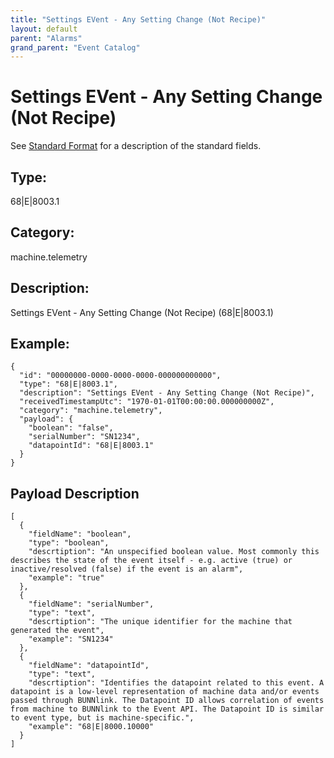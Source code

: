 ```yaml
---
title: "Settings EVent - Any Setting Change (Not Recipe)"
layout: default
parent: "Alarms"
grand_parent: "Event Catalog"
---
```


# Settings EVent - Any Setting Change (Not Recipe)

See [Standard Format](/event-subscriptions/event-format) for a description of the standard fields.

## Type:

68\|E\|8003.1

## Category:

machine.telemetry

## Description: 

Settings EVent - Any Setting Change (Not Recipe) (68\|E\|8003.1)

## Example:

```
{
  "id": "00000000-0000-0000-0000-000000000000",
  "type": "68|E|8003.1",
  "description": "Settings EVent - Any Setting Change (Not Recipe)",
  "receivedTimestampUtc": "1970-01-01T00:00:00.000000000Z",
  "category": "machine.telemetry",
  "payload": {
    "boolean": "false",
    "serialNumber": "SN1234",
    "datapointId": "68|E|8003.1"
  }
}
```

## Payload Description

```
[
  {
    "fieldName": "boolean",
    "type": "boolean",
    "descrtiption": "An unspecified boolean value. Most commonly this describes the state of the event itself - e.g. active (true) or inactive/resolved (false) if the event is an alarm",
    "example": "true"
  },
  {
    "fieldName": "serialNumber",
    "type": "text",
    "descrtiption": "The unique identifier for the machine that generated the event",
    "example": "SN1234"
  },
  {
    "fieldName": "datapointId",
    "type": "text",
    "descrtiption": "Identifies the datapoint related to this event. A datapoint is a low-level representation of machine data and/or events passed through BUNNlink. The Datapoint ID allows correlation of events from machine to BUNNlink to the Event API. The Datapoint ID is similar to event type, but is machine-specific.",
    "example": "68|E|8000.10000"
  }
]
```

